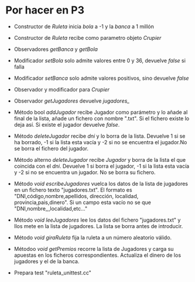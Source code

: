 Por hacer en P3
==========
+ Constructor de *Ruleta* inicia *bola* a -1 y la *banca* a 1 millón
+ Constructor de *Ruleta* recibe como parametro objeto *Crupier*
+ Observadores *getBanca* y *getBola*
+ Modificador *setBola* solo admite valores entre 0 y 36, devuelve *false* si falla
+ Modificador *setBanca* solo admite valores positivos, sino devuelve *false*
+ Observador y modificador para *Crupier*
+ Observador *getJugadores* devuelve *jugadores_*

+ Método bool *addJugador* recibe Jugador como parámetro y lo añade al final de la lista, añade un fichero con nombre "<dni-jugador>.txt". Si el fichero existe lo deja así. Si existe el jugador devuelve *false*.

+ Método *deleteJugador* recibe *dni* y lo borra de la lista. Devuelve 1 si se ha borrado, -1 si la lista esta vacía y -2 si no se encuentra el jugador.No se borra el fichero del jugador.

+ Método alterno *deleteJugador* recibe *Jugador* y borra de la lista el que coincida con el *dni*. Devuelve 1 si borra el jugador, -1 si la lista esta vacía y -2 si no se encuentra un jugador. No se borra su fichero.

- Método *void* *escribeJugadores* vuelca los datos de la lista de jugadores en un fichero texto "jugadores.txt". El formato es "DNI,código,nombre,apellidos, dirección, localidad, provincia,pais,dinero". Si un campo esta vacío no se que "DNI,nombre,,,localidad,etc..."

- Método *void* *leeJugadores* lee los datos del fichero "jugadores.txt" y llos mete en la lista de jugadores. La lista se borra antes de introducir.

- Método *void* *giraRuleta* fija la ruleta a un número aleatorio válido.

- Métodoo *void* *getPremios* recorre la lista de Jugadores y carga su apuestas en los ficheros correspondientes. Actualiza el dinero de los jugadores y el de la banca.

- Prepara test "ruleta_unittest.cc"


